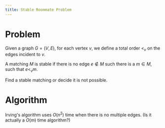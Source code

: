 ```yaml
---
title: Stable Roommate Problem
---
```


# Problem
Given a graph $G=(V,E)$, for each vertex $v$, we define a total order $<_v$ on the edges incident to $v$. 

A matching $M$ is stable if there is no edge $e\not\in M$ such there is a $m\in M$, such that $e <_v m$.

Find a stable matching or decide it is not possible.

# Algorithm
Irving's algorithm uses $O(n^2)$ time when there is no multiple edges. (Is it actually a $O(m)$ time algorithm?)